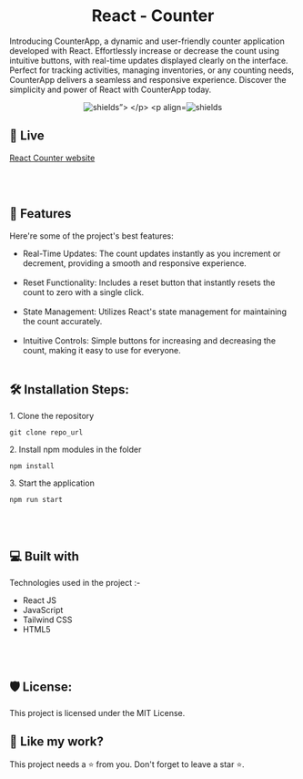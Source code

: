 <h1 align="center" id="title">React - Counter</h1>

<p id="description">Introducing CounterApp, a dynamic and user-friendly counter application developed with React. Effortlessly increase or decrease the count using intuitive buttons, with real-time updates displayed clearly on the interface. Perfect for tracking activities, managing inventories, or any counting needs, CounterApp delivers a seamless and responsive experience. Discover the simplicity and power of React with CounterApp today.</p>

<p align="center">
  <img src="https://img.shields.io/badge/License-MIT-green" alt="shields”>
</p>
<p align="center"><img src="https://img.shields.io/badge/License-AGPL-blue" alt="shields"></p>

<h2>🚀 Live </h2>

[React Counter website](https://react-counter-tau-ten.vercel.app/)

<br></br>
  
<h2>🧐 Features</h2>

Here're some of the project's best features:

*   Real-Time Updates: The count updates instantly as you increment or decrement, providing a smooth and responsive experience.
<br></br>
*   Reset Functionality: Includes a reset button that instantly resets the count to zero with a single click.
<br></br>
*   State Management: Utilizes React's state management for maintaining the count accurately.
<br></br>
*  Intuitive Controls: Simple buttons for increasing and decreasing the count, making it easy to use for everyone.
<br></br>


<h2>🛠️ Installation Steps:</h2>

<p>1. Clone the repository</p>

```
git clone repo_url
```

<p>2. Install npm modules in the folder</p>

```
npm install
```


<p>3. Start the application</p>

```
npm run start
```

  
  
<br></br>

<h2>💻 Built with</h2>

Technologies used in the project :-

*   React JS 
*   JavaScript
*   Tailwind CSS
*   HTML5

<br></br>

<h2>🛡️ License:</h2>

This project is licensed under the MIT License.

<h2>💖 Like my work?</h2>

This project needs a ⭐️ from you. Don't forget to leave a star ⭐️.
